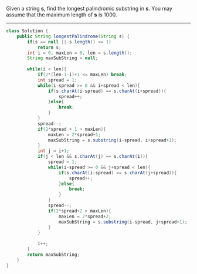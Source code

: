 Given a string **s**, find the longest palindromic substring in **s**. You may assume that the maximum length of **s** is 1000.


--------------------------------------------------------------------------------------------------------


```java
class Solution {
    public String longestPalindrome(String s) {
        if(s == null || s.length() <= 1)
            return s;
        int i = 0, maxLen = 0, len = s.length();
        String maxSubString = null;
        
        while(i < len){
            if(2*(len-1-i)+1 <= maxLen) break;
            int spread = 1;
            while(i-spread >= 0 && i+spread < len){
                if(s.charAt(i-spread) == s.charAt(i+spread)){
                    spread++;
                }else{
                    break;
                }
            }
            spread--;
            if(2*spread + 1 > maxLen){
                maxLen = 2*spread+1;
                maxSubString = s.substring(i-spread, i+spread+1);
            }
            int j = i+1;
            if(j < len && s.charAt(j) == s.charAt(i)){
                spread = 1;
                while(i-spread >= 0 && j+spread < len){
                    if(s.charAt(i-spread) == s.charAt(j+spread)){
                        spread++;
                    }else{
                        break;
                    }
                }
                spread--;
                if(2*spread+2 > maxLen){
                    maxLen = 2*spread+2;
                    maxSubString = s.substring(i-spread, j+spread+1);
                }
            }
            
            i++;
        }
        return maxSubString;
    }
}
```